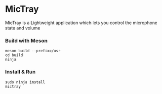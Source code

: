 # MicTray
MicTray is a Lightweight application which lets you control the microphone state and volume 

### Build with Meson 

	meson build --prefix=/usr
	cd build
	ninja

### Install & Run
	sudo ninja install
	mictray